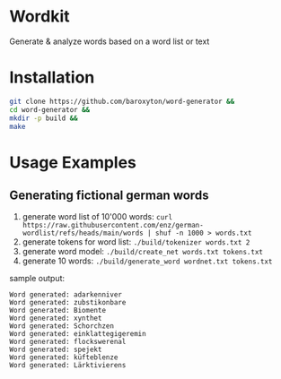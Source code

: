 # Wordkit
Generate & analyze words based on a word list or text

# Installation
```bash
git clone https://github.com/baroxyton/word-generator &&
cd word-generator &&
mkdir -p build &&
make
```
# Usage Examples

## Generating fictional german words
1. generate word list of 10'000 words: `curl https://raw.githubusercontent.com/enz/german-wordlist/refs/heads/main/words | shuf -n 1000 > words.txt`
2. generate tokens for word list: `./build/tokenizer words.txt 2`
3. generate word model: `./build/create_net words.txt tokens.txt`
4. generate 10 words: `./build/generate_word wordnet.txt tokens.txt`

sample output:

```
Word generated: adarkenniver
Word generated: zubstikonbare
Word generated: Biomente
Word generated: xynthet
Word generated: Schorchzen
Word generated: einklattegigeremin
Word generated: flockswerenal
Word generated: spejekt
Word generated: küfteblenze
Word generated: Lärktivierens
```
